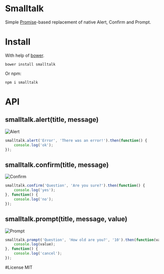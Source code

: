 Smalltalk
====

Simple [Promise](https://developer.mozilla.org/en/docs/Web/JavaScript/Reference/Global_Objects/Promise)-based replacement of native Alert, Confirm and Prompt.

# Install
With help of [bower](http://bower.io "Bower").

```
bower install smalltalk
```

Or npm:

```
npm i smalltalk
```

# API

## smalltalk.alert(title, message)

![Alert](https://raw.githubusercontent.com/coderaiser/smalltalk/master/screen/alert.png "Alert")

```js
smalltalk.alert('Error', 'There was an error!').then(function() {
    console.log('ok');
});
```

## smalltalk.confirm(title, message)

![Confirm](https://raw.githubusercontent.com/coderaiser/smalltalk/master/screen/confirm.png "Confirm")

```js
smalltalk.confirm('Question', 'Are you sure?').then(function() {
    console.log('yes');
}, function() {
    console.log('no');
});
```

## smalltalk.prompt(title, message, value)

![Prompt](https://raw.githubusercontent.com/coderaiser/smalltalk/master/screen/prompt.png "Prompt")

```js
smalltalk.prompt('Question', 'How old are you?', '10').then(function(value) {
    console.log(value);
}, function() {
    console.log('cancel');
});
```

#License
MIT
